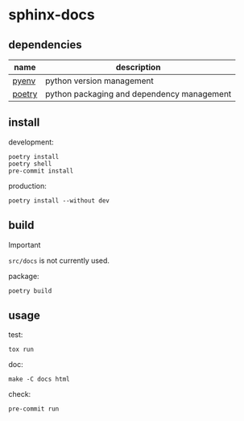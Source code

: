 # sphinx-docs

[//]: # (todo: description)

## dependencies

| name                                       | description                                |
|--------------------------------------------|--------------------------------------------|
| [pyenv](https://github.com/pyenv/pyenv)    | python version management                  |
| [poetry](https://github.com/python-poetry) | python packaging and dependency management |

## install

development:
```shell
poetry install
poetry shell
pre-commit install
```

production:
```shell
poetry install --without dev
```

## build

> [!IMPORTANT]  
> `src/docs` is not currently used.

package:
```shell
poetry build
```

## usage

test:
```shell
tox run
```

doc:
```shell
make -C docs html
```

check:
```shell
pre-commit run
```
